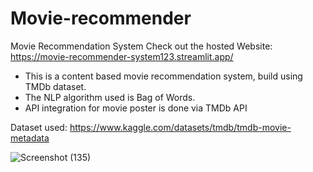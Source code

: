 # Movie-recommender
Movie Recommendation System
Check out the hosted Website:  https://movie-recommender-system123.streamlit.app/

* This is a content based movie recommendation system, build using TMDb dataset.
* The NLP algorithm used is Bag of Words.
* API integration for movie poster is done via TMDb API

Dataset used: https://www.kaggle.com/datasets/tmdb/tmdb-movie-metadata

![Screenshot (135)](https://github.com/sayaliambure/Movie-recommender/assets/89408981/900be5f2-426c-4a6d-a04c-15bd4b24e8ff)


